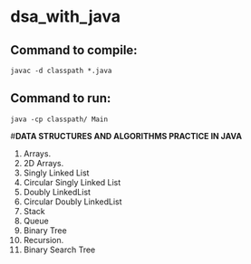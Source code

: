 # dsa_with_java
## Command to compile: 
    javac -d classpath *.java
## Command to run: 
    java -cp classpath/ Main
#**DATA STRUCTURES AND ALGORITHMS PRACTICE IN JAVA**
1. Arrays.
2. 2D Arrays.
3. Singly Linked List
4. Circular Singly Linked List
5. Doubly LinkedList
6. Circular Doubly LinkedList
7. Stack
8. Queue
9. Binary Tree
10. Recursion.
11. Binary Search Tree
